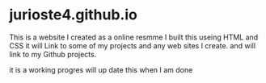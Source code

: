 # jurioste4.github.io

This is a website I created as a online resmme I built this useing HTML and CSS it will Link to some of my projects and any web sites I create. 
and will link to my Github projects. 

it is a working progres will up date this when I am done 

